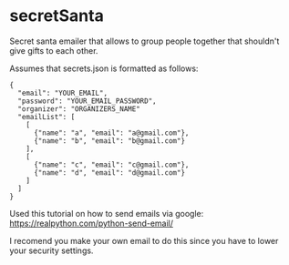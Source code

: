 # secretSanta
Secret santa emailer that allows to group people together that shouldn't give gifts to each other.

Assumes that secrets.json is formatted as follows:

```
{
  "email": "YOUR_EMAIL",
  "password": "YOUR_EMAIL_PASSWORD",
  "organizer": "ORGANIZERS_NAME"
  "emailList": [
    [
      {"name": "a", "email": "a@gmail.com"},
      {"name": "b", "email": "b@gmail.com"}
    ],
    [
      {"name": "c", "email": "c@gmail.com"},
      {"name": "d", "email": "d@gmail.com"}
    ]
  ]
}
```

Used this tutorial on how to send emails via google:
https://realpython.com/python-send-email/

I recomend you make your own email to do this since you have to lower your security settings.
